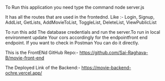 To Run this application you need type the command node server.js

It has all the routes that are used in the frontednd.
Like :- Login, Signup, AddList, GetLists, AddMovieToList, ToggleList, DeleteList, ViewPublicList

To run this add The database credentials and run the server.To run in local environment update Your cors accordingly for the endpointfront end endpoint.
If you want to check in Postman You can do it directly.

This is the FrontENd GitHub Repo:-  https://github.com/Sai-Raghava-B/movie-front-end

The Deployed Link of the Backend:- https://movie-backend-ochre.vercel.app/